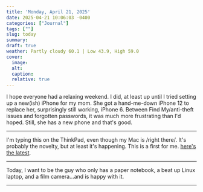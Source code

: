 ```yaml
---
title: 'Monday, April 21, 2025'
date: 2025-04-21 10:06:03 -0400
categories: ["Journal"]
tags: [""]
slug: today
summary: 
draft: true
weather: Partly cloudy 60.1 | Low 43.9, High 59.0
cover: 
  image: 
  alt: 
  caption: 
  relative: true
---
```


I hope everyone had a relaxing weekend. I did, at least up until I tried setting up a new(ish) iPhone for my mom. She got a hand-me-down iPhone 12 to replace her, surprisingly still working, iPhone 6. Between Find My/anti-theft issues and forgotten passwords, it was much more frustrating than I'd hoped. Still, she has a new phone and that's good.

----

I'm typing this on the ThinkPad, even though my Mac is /right there/. It's probably the novelty, but at least it's happening. This is a first for me. [here's the latest](https://linux.baty.net/2025/04/linux-log-monday-april-21-2025/).

----

Today, I want to be the guy who only has a paper notebook, a beat up Linux laptop, and a film camera...and is happy with it.

----

